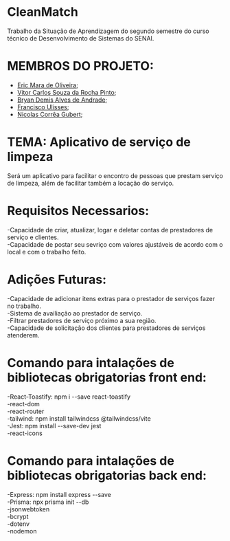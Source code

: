 # CleanMatch
Trabalho da Situação de Aprendizagem do segundo semestre do curso técnico de Desenvolvimento de Sistemas do SENAI.

# MEMBROS DO PROJETO:
- [Eric Mara de Oliveira](https://github.com/Eric02222);
- [Vitor Carlos Souza da Rocha Pinto](https://github.com/OracleThe61);
- [Bryan Demis Alves de Andrade](https://github.com/brryan64d);
- [Francisco Ulisses](https://github.com/ulissessantos95);
- [Nicolas Corrêa Gubert](https://github.com/correagubert);
  
# TEMA: Aplicativo de serviço de limpeza
Será um aplicativo para facilitar o encontro de pessoas que prestam serviço de limpeza, além de facilitar também a locação do serviço.

# Requisitos Necessarios:
-Capacidade de criar, atualizar, logar e deletar contas de prestadores de serviço e clientes.  
-Capacidade de postar seu sevriço com valores ajustáveis de acordo com o local e com o trabalho feito.  

# Adições Futuras: 
-Capacidade de adicionar itens extras para o prestador de serviços fazer no trabalho.  
-Sistema de availiação ao prestador de serviço.  
-Filtrar prestadores de serviço próximo a sua região.  
-Capacidade de solicitação dos clientes para prestadores de serviços atenderem.  

# Comando para intalações de bibliotecas obrigatorias front end: 
-React-Toastify: npm i --save react-toastify  
-react-dom  
-react-router  
-tailwind: npm install tailwindcss @tailwindcss/vite  
-Jest: npm install --save-dev jest  
-react-icons

# Comando para intalações de bibliotecas obrigatorias back end: 
-Express: npm install express --save  
-Prisma: npx prisma init --db  
-jsonwebtoken  
-bcrypt  
-dotenv  
-nodemon  
